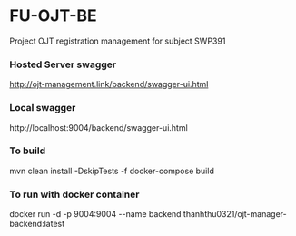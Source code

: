 # FU-OJT-BE
Project OJT registration management for subject SWP391

### Hosted Server swagger
http://ojt-management.link/backend/swagger-ui.html

### Local swagger
http://localhost:9004/backend/swagger-ui.html

### To build
mvn clean install -DskipTests -f
docker-compose build

### To run with docker container
docker run -d -p 9004:9004 --name backend thanhthu0321/ojt-manager-backend:latest
